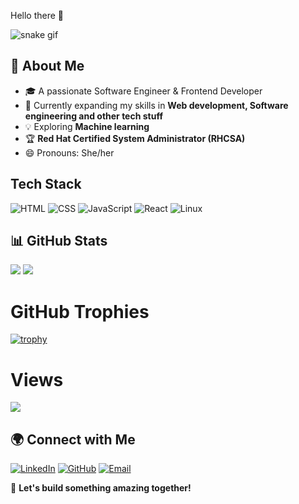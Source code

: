 Hello there 👋

![snake gif](https://raw.githubusercontent.com/Sanakhansk/github-snake-dark.svg)


## 🚀 About Me
- 🎓 A passionate Software Engineer & Frontend Developer
- 🌱 Currently expanding my skills in **Web development, Software engineering and other tech stuff**
- 💡 Exploring **Machine learning**
- 🏆 **Red Hat Certified System Administrator (RHCSA)**
- 😄 Pronouns: She/her

## Tech Stack                                     
![HTML](https://img.shields.io/badge/HTML5-E34F26?style=for-the-badge&logo=html5&logoColor=white)  ![CSS](https://img.shields.io/badge/CSS3-1572B6?style=for-the-badge&logo=css3&logoColor=white)  ![JavaScript](https://img.shields.io/badge/JavaScript-F7DF1E?style=for-the-badge&logo=javascript&logoColor=black)  ![React](https://img.shields.io/badge/React-61DAFB?style=for-the-badge&logo=react&logoColor=black)  ![Linux](https://img.shields.io/badge/Linux-FCC624?style=for-the-badge&logo=linux&logoColor=black)



 ## 📊 GitHub Stats
![](https://github-readme-stats.vercel.app/api?username=Sanakhansk&theme=dark&hide_border=false&include_all_commits=false&count_private=false)
![](https://nirzak-streak-stats.vercel.app/?user=Sanakhansk&theme=dark&hide_border=false)




# GitHub Trophies
[![trophy](https://github-profile-trophy.vercel.app/?username=Sanakhansk&title=Stars,MultiLanguage,Commits,Repositories,Experience,PullRequest)](https://github.com/ryo-ma/github-profile-trophy)




# Views
![](https://komarev.com/ghpvc/?username=Sanakhansk)





## 🌍 Connect with Me
[![LinkedIn](https://img.shields.io/badge/LinkedIn-blue?style=for-the-badge&logo=linkedin)](https://www.linkedin.com/in/khansanask)
[![GitHub](https://img.shields.io/badge/GitHub-black?style=for-the-badge&logo=github)]((https://github.com/Sanakhansk))
[![Email](https://img.shields.io/badge/Email-D14836?style=for-the-badge&logo=gmail&logoColor=white)](mailto:your-khansana.ajmer@gmail.com)


🚀 **Let's build something amazing together!**


